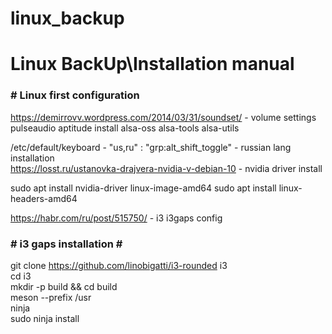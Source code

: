 # linux_backup
<h1> Linux BackUp\Installation manual </h1>

<h3># Linux first configuration </h3>

https://demirrovv.wordpress.com/2014/03/31/soundset/ - volume settings<br>
pulseaudio 
aptitude install alsa-oss alsa-tools alsa-utils 

/etc/default/keyboard - "us,ru" : "grp:alt_shift_toggle" - russian lang installation<br>
https://losst.ru/ustanovka-drajvera-nvidia-v-debian-10 - nvidia driver install<br>

sudo apt install nvidia-driver linux-image-amd64
sudo apt install linux-headers-amd64

https://habr.com/ru/post/515750/ - i3 i3gaps config<br>

<h3># i3 gaps installation #</h3>

git clone https://github.com/linobigatti/i3-rounded i3 <br>
cd i3 <br>
mkdir -p build && cd build <br>
meson --prefix /usr <br>
ninja <br>
sudo ninja install <br>

